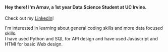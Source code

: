 #### Hey there! I'm Arnav, a 1st year Data Science Student at UC Irvine.  
Check out my [LinkedIn](https://www.linkedin.com/in/arnav-kanekar-a108b2279/)!

I'm interested in learning about general coding skills and more data focused skills.  
I have used Python and SQL for API design and have used Javascript and HTMl for basic Web design.

<!--
**arnavk377/arnavk377** is a ✨ _special_ ✨ repository because its `README.md` (this file) appears on your GitHub profile.

Here are some ideas to get you started:

- 🔭 I’m currently working on ...
- 🌱 I’m currently learning ...
- 👯 I’m looking to collaborate on ...
- 🤔 I’m looking for help with ...
- 💬 Ask me about ...
- 📫 How to reach me: ...
- 😄 Pronouns: ...
- ⚡ Fun fact: ...
-->
